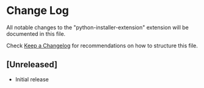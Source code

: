 # Change Log

All notable changes to the "python-installer-extension" extension will be documented in this file.

Check [Keep a Changelog](http://keepachangelog.com/) for recommendations on how to structure this file.

## [Unreleased]

- Initial release